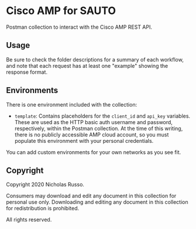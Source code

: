 # Cisco AMP for SAUTO
Postman collection to interact with the Cisco AMP REST API.

## Usage
Be sure to check the folder descriptions for a summary of each workflow,
and note that each request has at least one "example" showing the response
format.

## Environments
There is one environment included with the collection:
  * `template`: Contains placeholders for the `client_id` and `api_key`
    variables. These are used as the HTTP basic auth username and password,
    respectively, within the Postman collection. At the time of this
    writing, there is no publicly accessible AMP cloud account, so you
    must populate this environment with your personal credentials.

You can add custom environments for your own networks as you see fit.

## Copyright
Copyright 2020 Nicholas Russo.

Consumers may download and edit any document in this collection for personal
use only. Downloading and editing any document in this collection for
redistribution is prohibited.

All rights reserved.
